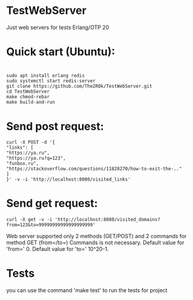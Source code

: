 # TestWebServer
Just web servers for tests
Erlang/OTP 20


#
# Quick start (Ubuntu):
#

```
sudo apt install erlang redis
sudo systemctl start redis-server
git clone https://github.com/The2R0k/TestWebServer.git
cd TestWebServer
make chmod-rebar
make build-and-run
```

# Send post request:
 ```
 curl -X POST -d '{
"links": [
"https://ya.ru",
"https://ya.ru?q=123",
"funbox.ru",
"https://stackoverflow.com/questions/11828270/how-to-exit-the-.."
]
}' -v -i 'http://localhost:8080/visited_links'
```

# Send get request:
```
curl -X get -v -i 'http://localhost:8080/visited_domains?from=123&to=99999999999999999999'
```

Web server supported only 2 methods (GET/POST) and 2 commands for method GET (from=/to=)
Commands is not necessary. Default value for 'from=' 0. Default value for 'to=' 10^20-1.

# Tests

you can use the command 'make test' to run the tests for project
